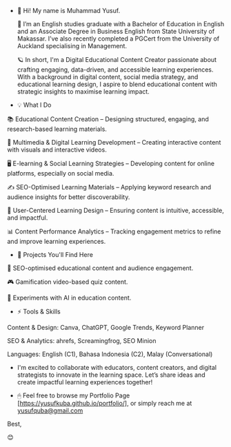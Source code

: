 - 👋 Hi! My name is Muhammad Yusuf.

  👀 I’m an English studies graduate with a Bachelor of Education in English and an Associate Degree in Business English from State University of Makassar. I’ve also recently completed a PGCert from the University of Auckland specialising in Management.

  🪐 In short, I'm a Digital Educational Content Creator passionate about crafting engaging, data-driven, and accessible learning experiences. With a background in digital content, social media strategy, and educational learning design, I aspire to blend educational content with strategic insights to maximise learning impact.
  
- 💡 What I Do

📚 Educational Content Creation – Designing structured, engaging, and research-based learning materials.

🎥 Multimedia & Digital Learning Development – Creating interactive content with visuals and interactive videos.

🖥 E-learning & Social Learning Strategies – Developing content for online platforms, especially on social media.

✍ SEO-Optimised Learning Materials – Applying keyword research and audience insights for better discoverability.

🔎 User-Centered Learning Design – Ensuring content is intuitive, accessible, and impactful.

📊 Content Performance Analytics – Tracking engagement metrics to refine and improve learning experiences.


- 📂 Projects You'll Find Here

📝 SEO-optimised educational content and audience engagement.

🎮 Gamification video-based quiz content.

🚀 Experiments with AI in education content.

- ⚡ Tools & Skills

Content & Design: Canva, ChatGPT, Google Trends, Keyword Planner

SEO & Analytics: ahrefs, Screamingfrog, SEO Minion

Languages: English (C1), Bahasa Indonesia (C2), Malay (Conversational)

- I'm excited to collaborate with educators, content creators, and digital strategists to innovate in the learning space. Let’s share ideas and create impactful learning experiences together!
  
- 🖱 Feel free to browse my Portfolio Page [https://yusufkuba.github.io/portfolio/], or simply reach me at yusufquba@gmail.com

Best,

😊

<!---
yusufkuba/yusufkuba is a ✨ special ✨ repository because its `README.md` (this file) appears on your GitHub profile.
You can click the Preview link to take a look at your changes.
--->
